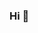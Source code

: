 ### Hi 👋

<!--
**mcutalo88/mcutalo88** is a ✨ _special_ ✨ repository because its `README.md` (this file) appears on your GitHub profile.

[![Mike's github stats](https://github-readme-stats.vercel.app/api?username=mcutalo88)](https://github.com/anuraghazra/github-readme-stats)


